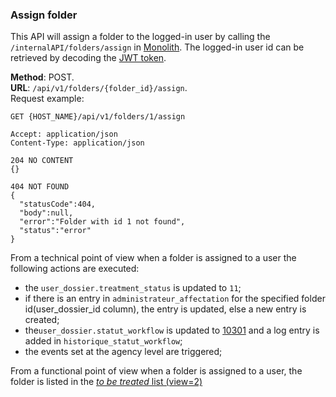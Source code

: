 ### Assign folder 
This API will assign a folder to the logged-in user by calling the
`/internalAPI/folders/assign` in [Monolith](../Monolith.md). The logged-in user id can be retrieved
by decoding the [JWT token](../Authentification/Authentication.md#decoding-the-jwt).

__Method__: POST.  
__URL__: `/api/v1/folders/{folder_id}/assign`.  
Request example:

```http request
GET {HOST_NAME}/api/v1/folders/1/assign

Accept: application/json 
Content-Type: application/json 

204 NO CONTENT
{}

404 NOT FOUND
{
  "statusCode":404,
  "body":null,
  "error":"Folder with id 1 not found",
  "status":"error"
}
```
From a technical point of view when a folder is assigned to a user the following actions are executed:
- the `user_dossier.treatment_status` is updated to `11`; 
- if there is an entry in `administrateur_affectation` for the specified folder id(user_dossier_id column), the 
  entry is updated, else a new entry is created;
- the`user_dossier.statut_workflow` is updated to [10301](Workflow_status.md#workflow-status-codes) and a log entry is 
  added in `historique_statut_workflow`;
- the events set at the agency level are triggered;  

From a functional point of view when a folder is assigned to a user, the folder is listed in the
 [_to be treated_ list (view=2)](Folders.md#views)
